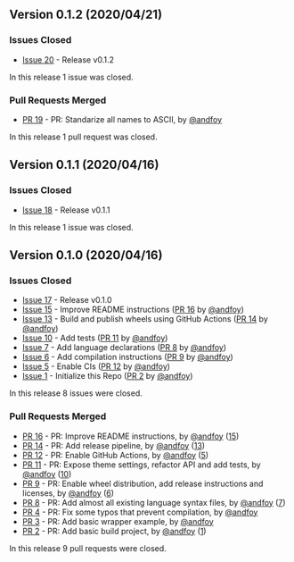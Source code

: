 ## Version 0.1.2 (2020/04/21)

### Issues Closed

* [Issue 20](https://github.com/spyder-ide/pysyntect/issues/20) - Release v0.1.2

In this release 1 issue was closed.

### Pull Requests Merged

* [PR 19](https://github.com/spyder-ide/pysyntect/pull/19) - PR: Standarize all names to ASCII, by [@andfoy](https://github.com/andfoy)

In this release 1 pull request was closed.


## Version 0.1.1 (2020/04/16)

### Issues Closed

* [Issue 18](https://github.com/spyder-ide/pysyntect/issues/18) - Release v0.1.1

In this release 1 issue was closed.

## Version 0.1.0 (2020/04/16)

### Issues Closed

* [Issue 17](https://github.com/spyder-ide/pysyntect/issues/17) - Release v0.1.0
* [Issue 15](https://github.com/spyder-ide/pysyntect/issues/15) - Improve README instructions ([PR 16](https://github.com/spyder-ide/pysyntect/pull/16) by [@andfoy](https://github.com/andfoy))
* [Issue 13](https://github.com/spyder-ide/pysyntect/issues/13) - Build and publish wheels using GitHub Actions ([PR 14](https://github.com/spyder-ide/pysyntect/pull/14) by [@andfoy](https://github.com/andfoy))
* [Issue 10](https://github.com/spyder-ide/pysyntect/issues/10) - Add tests ([PR 11](https://github.com/spyder-ide/pysyntect/pull/11) by [@andfoy](https://github.com/andfoy))
* [Issue 7](https://github.com/spyder-ide/pysyntect/issues/7) - Add language declarations ([PR 8](https://github.com/spyder-ide/pysyntect/pull/8) by [@andfoy](https://github.com/andfoy))
* [Issue 6](https://github.com/spyder-ide/pysyntect/issues/6) - Add compilation instructions ([PR 9](https://github.com/spyder-ide/pysyntect/pull/9) by [@andfoy](https://github.com/andfoy))
* [Issue 5](https://github.com/spyder-ide/pysyntect/issues/5) - Enable CIs ([PR 12](https://github.com/spyder-ide/pysyntect/pull/12) by [@andfoy](https://github.com/andfoy))
* [Issue 1](https://github.com/spyder-ide/pysyntect/issues/1) - Initialize this Repo ([PR 2](https://github.com/spyder-ide/pysyntect/pull/2) by [@andfoy](https://github.com/andfoy))

In this release 8 issues were closed.

### Pull Requests Merged

* [PR 16](https://github.com/spyder-ide/pysyntect/pull/16) - PR: Improve README instructions, by [@andfoy](https://github.com/andfoy) ([15](https://github.com/spyder-ide/pysyntect/issues/15))
* [PR 14](https://github.com/spyder-ide/pysyntect/pull/14) - PR: Add release pipeline, by [@andfoy](https://github.com/andfoy) ([13](https://github.com/spyder-ide/pysyntect/issues/13))
* [PR 12](https://github.com/spyder-ide/pysyntect/pull/12) - PR: Enable GitHub Actions, by [@andfoy](https://github.com/andfoy) ([5](https://github.com/spyder-ide/pysyntect/issues/5))
* [PR 11](https://github.com/spyder-ide/pysyntect/pull/11) - PR: Expose theme settings, refactor API and add tests, by [@andfoy](https://github.com/andfoy) ([10](https://github.com/spyder-ide/pysyntect/issues/10))
* [PR 9](https://github.com/spyder-ide/pysyntect/pull/9) - PR: Enable wheel distribution, add release instructions and licenses, by [@andfoy](https://github.com/andfoy) ([6](https://github.com/spyder-ide/pysyntect/issues/6))
* [PR 8](https://github.com/spyder-ide/pysyntect/pull/8) - PR: Add almost all existing language syntax files, by [@andfoy](https://github.com/andfoy) ([7](https://github.com/spyder-ide/pysyntect/issues/7))
* [PR 4](https://github.com/spyder-ide/pysyntect/pull/4) - PR: Fix some typos that prevent compilation, by [@andfoy](https://github.com/andfoy)
* [PR 3](https://github.com/spyder-ide/pysyntect/pull/3) - PR: Add basic wrapper example, by [@andfoy](https://github.com/andfoy)
* [PR 2](https://github.com/spyder-ide/pysyntect/pull/2) - PR: Add basic build project, by [@andfoy](https://github.com/andfoy) ([1](https://github.com/spyder-ide/pysyntect/issues/1))

In this release 9 pull requests were closed.
